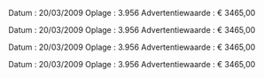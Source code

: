 Datum : 20/03/2009 Oplage : 3.956 Advertentiewaarde : € 3465,00 


Datum : 20/03/2009 Oplage : 3.956 Advertentiewaarde : € 3465,00 


Datum : 20/03/2009 Oplage : 3.956 Advertentiewaarde : € 3465,00 


Datum : 20/03/2009 Oplage : 3.956 Advertentiewaarde : € 3465,00 


